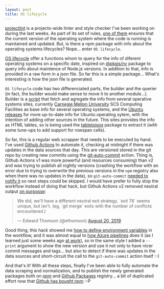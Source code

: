```yaml
---
layout: post
title: OS lifecycle
---
```


[projectlint](https://github.com/projectlint) is a projects-wide linter and
style checker I've been working on during the last weeks. As part of its set of
rules, [one of them](https://github.com/projectlint/plugin-Operating-System)
ensures that the current version of the operating system where the code is
running is maintained and updated. But, is there a npm package with info about
the operating systems lifecycles? Nope... enter `OS lifecycle`.

[OS lifecycle](https://github.com/projectlint/OS-lifecycle) offer a functions
whom to query for the info of diferent operating systems on a specific date,
inspired on [@pkgjs/nv](https://github.com/pkgjs/nv) package to query info about
maintence of Node.js versions. In addition to that, info is provided in a raw
form in a json file. So far this is a simple package... What's interesting is
how the json file is generated.

`OS lifecycle` code has two differenciated parts, the builder and the querier
(in fact, the builder would make sense to move it to another module...). Builder
is a [script](https://github.com/projectlint/OS-lifecycle/blob/master/server.js)
that fetch and agregate the info from several operative systems sites, currently
[Carnegie Mellon University](https://computing.cs.cmu.edu/desktop/os-lifecycle.html)
SCS Computing Facilities as base info for several operating systems, and the
[Ubuntu releases](https://wiki.ubuntu.com/Releases) for more up-to-date info for
Ubuntu operating sytem, with the intention of adding other sources in the
future. This sites provides the info as HTML tables, so is being used the
[tabletojson](https://github.com/maugenst/tabletojson) package to extract it
(with some tune-ups to add support for rowspan cells).

So far, this is a regular web scrapper that needs to be executed by hand. I've
used [Github Actions](https://github.com/features/actions) to automate it,
checking at midnight if there was updates in the data sources that day. This are
versioned stored in the git repo by creating new commits using the
[git-auto-commit](https://github.com/stefanzweifel/git-auto-commit-action)
action. Thing is, Github Actions v1 was more powerful (and resources consuming)
than v2 and was trying to publish all nightly versions (crashing the workflow
with an error due to trying to overwrite the previous versions in the `npm`
registry also when there was no updates in the data), so `git-auto-commit`
[needed to notify it](https://github.com/stefanzweifel/git-auto-commit-action/issues/46)
so next steps could be skipped. I would have prefer to fully stop the workflow
instead of doing that hack, but Github Actions v2 removed neutral output
[on purposse](https://twitter.com/ethomson/status/1163899559279497217):

<blockquote class="twitter-tweet"><p lang="en" dir="ltr">We did, we&#39;ll have a different neutral exit strategy. `exit 78` seems unique, but isn&#39;t. (eg, `git merge` exits with the number of conflicts encountered.)</p>&mdash; Edward Thomson (@ethomson) <a href="https://twitter.com/ethomson/status/1163899559279497217?ref_src=twsrc%5Etfw">August 20, 2019</a></blockquote> <script async src="https://platform.twitter.com/widgets.js" charset="utf-8"></script>

Good thing, this hack showed me
[how to define environment variables](https://help.github.com/en/actions/building-actions/metadata-syntax-for-github-actions#outputs)
in the workflow, and it was almost equal to
[how Azure pipelines](https://docs.microsoft.com/en-us/azure/devops/pipelines/process/variables?view=azure-devops&tabs=yaml%2Cbatch#set-a-job-scoped-variable-from-a-script)
does it (as I learned just some weeks ago [at work](https://www.botxo.ai/)), so
in the same style I added a `--print` argument to show the new version and use
it not only to have nicer commit messages and tags... but also to detect if
there was updates in the data sources and short-circuit the call to the
`git-auto-commit` action itself :-)

And that's it! With all these steps, finally I've been able to fully automate
the data scraping and normalization, and to publish the newly generated packages
both on [npm](https://www.npmjs.com/package/@projectlint/os-lifecycle) and
[Github Packages](https://github.com/projectlint/OS-lifecycle/packages/94821)
registry... a bit of duplicated effort now that
[Github has bought npm](https://github.blog/2020-03-16-npm-is-joining-github/)
:-P
